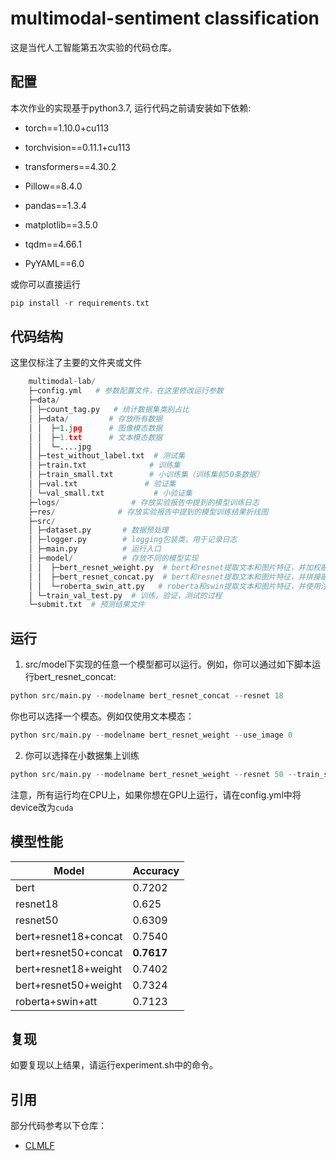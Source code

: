 # multimodal-sentiment classification

这是当代人工智能第五次实验的代码仓库。

## 配置

本次作业的实现基于python3.7, 运行代码之前请安装如下依赖:

- torch==1.10.0+cu113

- torchvision==0.11.1+cu113

- transformers==4.30.2

- Pillow==8.4.0

- pandas==1.3.4

- matplotlib==3.5.0
  
- tqdm==4.66.1

- PyYAML==6.0


或你可以直接运行

```python
pip install -r requirements.txt
```

## 代码结构
这里仅标注了主要的文件夹或文件

```python
    multimodal-lab/
    ├─config.yml   # 参数配置文件，在这里修改运行参数
    ├─data/
    │ ├─count_tag.py   # 统计数据集类别占比
    │ ├─data/         # 存放所有数据
    │ │  ├─1.jpg      # 图像模态数据
    │ │  ├─1.txt      # 文本模态数据
    │ │  └─....jpg
    │ ├─test_without_label.txt  # 测试集
    │ ├─train.txt              # 训练集
    │ ├─train_small.txt        # 小训练集（训练集前50条数据）
    │ ├─val.txt               # 验证集
    │ └─val_small.txt           # 小验证集
    ├─logs/                # 存放实验报告中提到的模型训练日志
    ├─res/              # 存放实验报告中提到的模型训练结果折线图
    ├─src/
    │ ├─dataset.py       # 数据预处理
    │ ├─logger.py        # logging包装类，用于记录日志
    │ ├─main.py          # 运行入口
    │ ├─model/           # 存放不同的模型实现
    │ │  ├─bert_resnet_weight.py  # bert和resnet提取文本和图片特征，并加权融合
    │ │  ├─bert_resnet_concat.py  # bert和resnet提取文本和图片特征，并拼接融合
    │ │  └─roberta_swin_att.py   # roberta和swin提取文本和图片特征，并使用注意力机制融合
    │ └─train_val_test.py  # 训练，验证，测试的过程
    └─submit.txt  # 预测结果文件
```


## 运行
1. src/model下实现的任意一个模型都可以运行。例如，你可以通过如下脚本运行bert_resnet_concat:
```python
python src/main.py --modelname bert_resnet_concat --resnet 18
```
你也可以选择一个模态。例如仅使用文本模态：
```python
python src/main.py --modelname bert_resnet_weight --use_image 0
```

2.  你可以选择在小数据集上训练
```python
python src/main.py --modelname bert_resnet_weight --resnet 50 --train_small 1
``` 

注意，所有运行均在CPU上，如果你想在GPU上运行，请在config.yml中将device改为`cuda`


## 模型性能
| Model              | Accuracy |
|--------------------|----------|
| bert               | 0.7202   |
| resnet18           | 0.625    |
| resnet50           | 0.6309    |
| bert+resnet18+concat | 0.7540 |
| bert+resnet50+concat | **0.7617** |
| bert+resnet18+weight | 0.7402 |
| bert+resnet50+weight | 0.7324 |
| roberta+swin+att   | 0.7123   |

## 复现
如要复现以上结果，请运行experiment.sh中的命令。

## 引用

部分代码参考以下仓库：

- [CLMLF](https://github.com/Link-Li/CLMLF)



